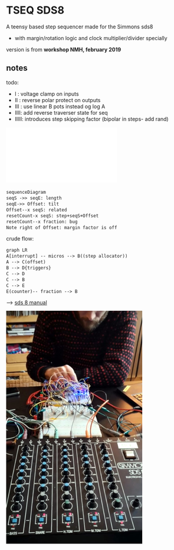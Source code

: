 # TSEQ SDS8

A teensy based step sequencer made for the Simmons sds8
- with margin/rotation logic and clock multiplier/divider specially

version is from **workshop NMH, february 2019**


## notes

todo:
- l : voltage clamp on inputs
- II : reverse polar protect on outputs
- III : use linear B pots instead og log A
- IIII: add reverse traverser state for seq
- IIIII: introduces step skipping factor (bipolar in steps- add rand)

![TSYSEQ](images/TSEQ.pdf "skeem")

```mermaid
sequenceDiagram
seqS ->> seqE: length
seqE->> Offset: tilt
Offset--x seqS: related
resetCount-x seqS: step+seqS+Offset 
resetCount--x fraction: bug
Note right of Offset: margin factor is off
```

crude flow:

```mermaid
graph LR
A[interrupt] -- micros --> B((step allocator))
A --> C(offset)
B --> D{triggers}
C --> D
C --> B
C --> E
E(counter)-- fraction --> B
```
--> [sds 8 manual](https://www.simmonsmuseum.com/?area=downloads&download_id=120)

![TSYSEQ](images/pict.jpg "workshop")